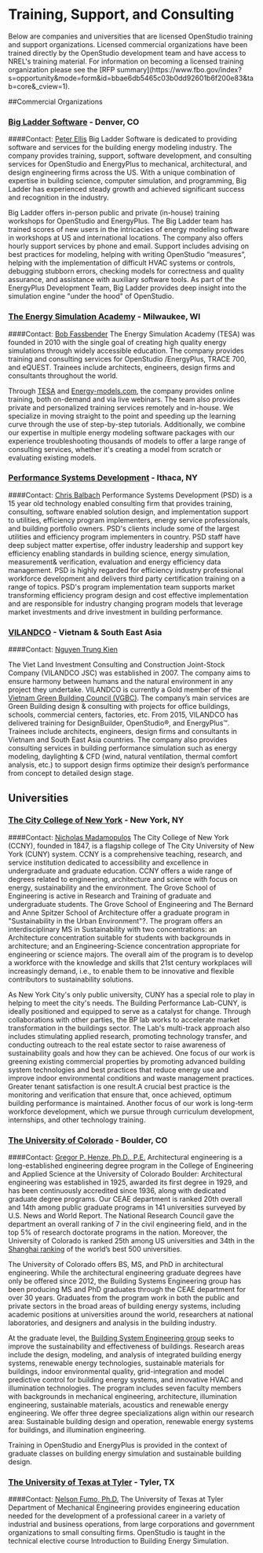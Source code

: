<h1>Training, Support, and Consulting</h1>
Below are companies and universities that are licensed OpenStudio training and support organizations. Licensed commercial organizations have been trained directly by the OpenStudio development team and have access to NREL's training material. For information on becoming a licensed training organization please see the [RFP summary](https://www.fbo.gov/index?s=opportunity&mode=form&id=bbae6db5465c03b0dd92601b6f200e83&tab=core&_cview=1).

##Commercial Organizations

### [Big Ladder Software](http://bigladdersoftware.com/) - Denver, CO
####Contact: [Peter Ellis](mailto:peter.ellis@bigladdersoftware.com)
Big Ladder Software is dedicated to providing software and services for the building energy modeling industry. The company provides training, support, software development, and consulting services for OpenStudio and EnergyPlus to mechanical, architectural, and design engineering firms across the US. With a unique combination of expertise in building science, computer simulation, and programming, Big Ladder has experienced steady growth and achieved significant success and recognition in the industry.

Big Ladder offers in-person public and private (in-house) training workshops for OpenStudio and EnergyPlus. The Big Ladder team has trained scores of new users in the intricacies of energy modeling software in workshops at US and international locations. The company also offers hourly support services by phone and email. Support includes advising on best practices for modeling, helping with writing OpenStudio “measures”, helping with the implementation of difficult HVAC systems or controls, debugging stubborn errors, checking models for correctness and quality assurance, and assistance with auxiliary software tools. As part of the EnergyPlus Development Team, Big Ladder provides deep insight into the simulation engine "under the hood" of OpenStudio.

### [The Energy Simulation Academy](https://simulate.energy/) - Milwaukee, WI
####Contact: [Bob Fassbender](mailto:bob@energy-models.com)
The Energy Simulation Academy (TESA) was founded in 2010 with the single goal of creating high quality energy simulations through widely accessible education. The company provides training and consulting services for OpenStudio /EnergyPlus, TRACE 700, and eQUEST. Trainees include architects, engineers, design firms and consultants throughout the world.

Through [TESA](https://simulate.energy/) and [Energy-models.com](http://energy-models.com), the company provides online training, both on-demand and via live webinars. The team also provides private and personalized training services remotely and in-house. We specialize in moving straight to the point and speeding up the learning curve through the use of step-by-step tutorials. Additionally, we combine our expertise in multiple energy modeling software packages with our experience troubleshooting thousands of models to offer a large range of consulting services, whether it's creating a model from scratch or evaluating existing models.  

### [Performance Systems Development](http://psdconsulting.com/training/#engineer) - Ithaca, NY
####Contact: [Chris Balbach](mailto:cbalbach@psdconsulting.com)
Performance Systems Development (PSD) is a 15 year old technology enabled consulting firm that provides training, consulting, software enabled solution design, and implementation support to utilities, efficiency program implementers, energy service professionals, and building portfolio owners. PSD's clients include some of the largest utilities and efficiency program implementers in country. PSD staff have deep subject matter expertise, offer industry leadership and support key efficiency enabling standards in building science, energy simulation, measurement& verification, evaluation and energy efficiency data management. PSD is highly regarded for efficiency industry professional workforce development and delivers third party certification training on a range of topics. PSD's program implementation team supports market transforming efficiency program design and cost effective implementation and are responsible for industry changing program models that leverage market investments and drive investment in building performance.

### [VILANDCO](http://vilandco.vn/) - Vietnam & South East Asia
####Contact: [Nguyen Trung Kien](mailto:kien@vilandco.com)

The Viet Land Investment Consulting and Construction Joint-Stock Company (VILANDCO JSC) was established in 2007. The company aims to ensure harmony between humans and the natural environment in any project they undertake. VILANDCO is currently a Gold member of the [Vietnam Green Building Council (VGBC)](https://vgbc.vn/en/). The company’s main services are Green Building design & consulting with projects for office buildings, schools, commercial centers, factories, etc.
From 2015, VILANDCO has delivered training for DesignBuilder, OpenStudio®, and EnergyPlus™. Trainees include architects, engineers, design firms and consultants in Vietnam and South East Asia countries. The company also provides consulting services in building performance simulation such as energy modeling, daylighting & CFD (wind, natural ventilation, thermal comfort analysis, etc.) to support design firms optimize their design’s performance from concept to detailed design stage.


## Universities

### [The City College of New York](http://www.ccny.cuny.edu/sustainability/) - New York, NY
####Contact: [Nicholas Madamopulos](mailto:nmadamopoulos@ccny.cuny.edu)
The City College of New York (CCNY), founded in 1847, is a flagship college of The City University of New York (CUNY) system. CCNY is a comprehensive teaching, research, and service institution dedicated to accessibility and excellence in undergraduate and graduate education. CCNY offers a wide range of degrees related to engineering, architecture and science with focus on energy, sustainability and the environment. The Grove School of Engineering is active in Research and Training of graduate and undergraduate students. The Grove School of Engineering and The Bernard and Anne Spitzer School of Architecture offer a graduate program in "Sustainability in the Urban Environment"?. The program offers an interdisciplinary MS in Sustainability with two concentrations: an Architecture concentration suitable for students with backgrounds in architecture; and an Engineering-Science concentration appropriate for engineering or science majors. The overall aim of the program is to develop a workforce with the knowledge and skills that 21st century workplaces will increasingly demand, i.e., to enable them to be innovative and flexible contributors to sustainability solutions.

As New York City's only public university, CUNY has a special role to play in helping to meet the city's needs. The Building Performance Lab-CUNY, is ideally positioned and equipped to serve as a catalyst for change. Through collaborations with other parties, the BP lab works to accelerate market transformation in the buildings sector. The Lab's multi-track approach also includes stimulating applied research, promoting technology transfer, and conducting outreach to the real estate sector to raise awareness of sustainability goals and how they can be achieved. One focus of our work is greening existing commercial properties by promoting advanced building system technologies and best practices that reduce energy use and improve indoor environmental conditions and waste management practices. Greater tenant satisfaction is one result.A crucial best practice is the monitoring and verification that ensure that, once achieved, optimum building performance is maintained. Another focus of our work is long-term workforce development, which we pursue through curriculum development, internships, and other technology training.

### [The University of Colorado](http://www.colorado.edu/ceae/prospective-students/undergraduate-studies/architectural-engineering) - Boulder, CO
####Contact: [Gregor P. Henze, Ph.D., P.E.](mailto:gregor.henze@colorado.edu)
Architectural engineering is a long-established engineering degree program in the College of Engineering and Applied Science at the University of Colorado Boulder: Architectural engineering was established in 1925, awarded its first degree in 1929, and has been continuously accredited since 1936, along with dedicated graduate degree programs. Our CEAE department is ranked 20th overall and 14th among public graduate programs in 141 universities surveyed by U.S. News and World Report. The National Research Council gave the department an overall ranking of 7 in the civil engineering field, and in the top 5% of research doctorate programs in the nation. Moreover, the University of Colorado is ranked 25th among US universities and 34th in the [Shanghai ranking](http://www.shanghairanking.com) of the world’s best 500 universities.

The University of Colorado offers BS, MS, and PhD in architectural engineering. While the architectural engineering graduate degrees have only be offered since 2012, the Building Systems Engineering group has been producing MS and PhD graduates through the CEAE department for over 30 years. Graduates from the program work in both the public and private sectors in the broad areas of building energy systems, including academic positions at universities around the world, researchers at national laboratories, and designers and analysis in the building industry.

At the graduate level, the [Building System Engineering group](http://www.colorado.edu/ceae/research/building-systems-engineering) seeks to improve the sustainability and effectiveness of buildings. Research areas include the design, modeling, and analysis of integrated building energy systems, renewable energy technologies, sustainable materials for buildings, indoor environmental quality, grid-integration and model predictive control for building energy systems, and innovative HVAC and illumination technologies. The program includes seven faculty members with backgrounds in mechanical engineering, architecture, illumination engineering, sustainable materials, acoustics and renewable energy engineering. We offer three degree specializations align within our research area: Sustainable building design and operation, renewable energy systems for buildings, and illumination engineering.

Training in OpenStudio and EnergyPlus is provided in the context of graduate classes on building energy simulation and sustainable building design.

### [The University of Texas at Tyler](http://www.uttyler.edu/me/) - Tyler, TX
####Contact: [Nelson Fumo, Ph.D.](mailto:nfumo@uttyler.edu)
The University of Texas at Tyler Department of Mechanical Engineering provides engineering education needed for the development of a professional career in a variety of industrial and business operations, from large corporations and government organizations to small consulting firms. OpenStudio is taught in the technical elective course Introduction to Building Energy Simulation.
